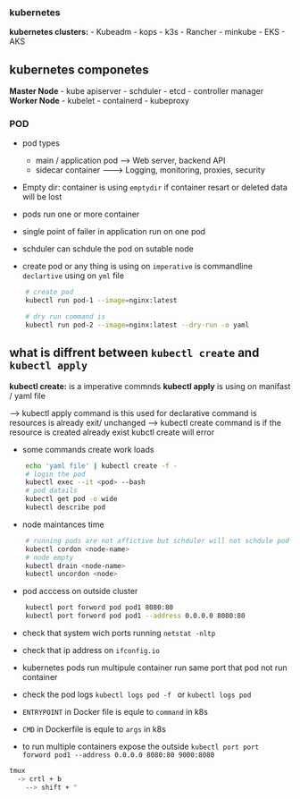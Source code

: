### kubernetes 


**kubernetes clusters:**
    - Kubeadm
    - kops
    - k3s
    - Rancher
    - minkube
    - EKS
    - AKS

## kubernetes componetes 
**Master Node**
    - kube apiserver
    - schduler 
    - etcd
    - controller manager 
**Worker Node**
    - kubelet
    - containerd
    - kubeproxy

### POD
* pod types
  * main / application pod --> Web server, backend API
  * sidecar container ---> Logging, monitoring, proxies, security
* Empty dir: container is using `emptydir` if container resart or deleted data will be lost 
* pods run one or more container 
* single point of failer in application run on one pod 
* schduler can schdule the pod on sutable node 

* create pod or any thing is using on `imperative` is commandline `declartive` using on `yml` file 
```bash
    # create pod 
    kubectl run pod-1 --image=nginx:latest

    # dry run command is 
    kubectl run pod-2 --image=nginx:latest --dry-run -o yaml

```

## what is diffrent between `kubectl create` and `kubectl apply`

**kubectl create:** is a imperative commnds 
**kubectl apply** is using on manifast / yaml file

--> kubectl apply command is this used for declarative command is resources is already exit/ unchanged 
--> kubectl create command is if the resource is created already exist kubctl create will error 

* some commands create work loads
```sh
    echo 'yaml file' | kubectl create -f -
    # login the pod 
    kubectl exec --it <pod> --bash
    # pod datails 
    kubectl get pod -o wide
    kubectl describe pod 
```

* node maintances time 
```sh
    # running pods are not affictive but schduler will not schdule pod on that nod
    kubectl cordon <node-name>
    # node empty
    kubectl drain <node-name>
    kubectl uncordon <node>
```

* pod acccess on outside cluster 
```sh
    kubectl port forword pod pod1 8080:80
    kubectl port forword pod pod1 --address 0.0.0.0 8080:80
```
* check that system wich ports running `netstat -nltp`
* check that ip address on `ifconfig.io` 
* kubernetes pods run multipule container run same port that pod not run container 
* check the pod logs `kubectl logs pod -f ` or `kubectl logs pod` 

* `ENTRYPOINT` in Docker file is equle to `command` in k8s 
* `CMD` in Dockerfile is equle to `args` in k8s 
* to run multiple containers expose the outside `kubectl port port forword pod1 --address 0.0.0.0 8080:80 9000:8080`

```bash
tmux 
  -> crtl + b
    --> shift + "
```

